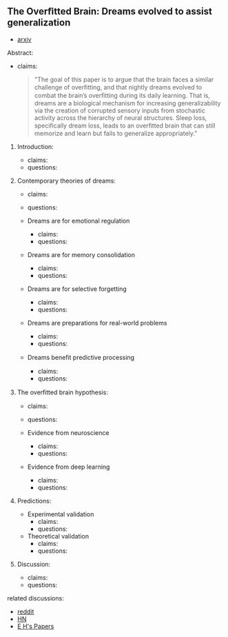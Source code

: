 


## The Overﬁtted Brain: Dreams evolved to assist generalization

- [arxiv](https://arxiv.org/abs/2007.09560)

Abstract:
- claims:
  > "The goal of this paper is to argue that the brain faces a similar challenge of overﬁtting, and that nightly dreams evolved to combat the brain’s overﬁtting during its daily learning. That is, dreams are a biological mechanism for increasing generalizability via the creation of corrupted sensory inputs from stochastic activity across the hierarchy of neural structures. Sleep loss, speciﬁcally dream loss, leads to an overﬁtted brain that can still memorize and learn but fails to generalize appropriately."

1. Introduction:
   - claims:
   - questions:

2. Contemporary theories of dreams:
   - claims:
   - questions:

   - Dreams are for emotional regulation
     - claims:
     - questions:
   - Dreams are for memory consolidation
     - claims:
     - questions:
   - Dreams are for selective forgetting
     - claims:
     - questions:
   - Dreams are preparations for real-world problems
     - claims:
     - questions:
   - Dreams beneﬁt predictive processing
     - claims:
     - questions:

3. The overﬁtted brain hypothesis:
   - claims:
   - questions:

   - Evidence from neuroscience
     - claims:
     - questions:
   - Evidence from deep learning
     - claims:
     - questions:

4. Predictions:
   - Experimental validation
     - claims:
     - questions:
   - Theoretical validation
     - claims:
     - questions:

5. Discussion:
   - claims:
   - questions:


related discussions:
- [reddit](https://www.reddit.com/r/reinforcementlearning/comments/hy8dpr/the_overfitted_brain_dreams_evolved_to_assist/)
- [HN](https://news.ycombinator.com/item?id=23956715)
- [E H's Papers](https://scholar.google.com/citations?hl=en&user=kQX3m7kAAAAJ&view_op=list_works&sortby=pubdate)